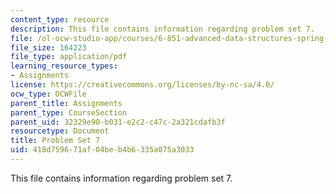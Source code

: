 ```yaml
---
content_type: resource
description: This file contains information regarding problem set 7.
file: /ol-ocw-studio-app/courses/6-851-advanced-data-structures-spring-2012/418d759671af04beb4b6335a075a3033_MIT6_851S12_ps7.pdf
file_size: 164223
file_type: application/pdf
learning_resource_types:
- Assignments
license: https://creativecommons.org/licenses/by-nc-sa/4.0/
ocw_type: OCWFile
parent_title: Assignments
parent_type: CourseSection
parent_uid: 32329e90-b031-e2c2-c47c-2a321cdafb3f
resourcetype: Document
title: Problem Set 7
uid: 418d7596-71af-04be-b4b6-335a075a3033
---
```

This file contains information regarding problem set 7.